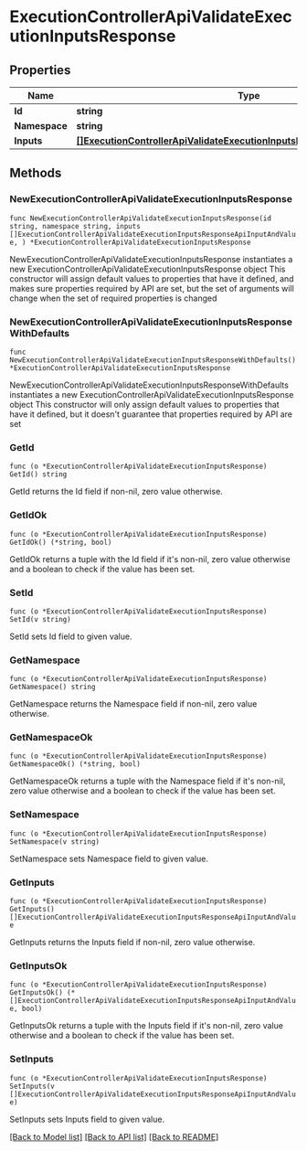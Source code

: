 # ExecutionControllerApiValidateExecutionInputsResponse

## Properties

Name | Type | Description | Notes
------------ | ------------- | ------------- | -------------
**Id** | **string** |  | 
**Namespace** | **string** |  | 
**Inputs** | [**[]ExecutionControllerApiValidateExecutionInputsResponseApiInputAndValue**](ExecutionControllerApiValidateExecutionInputsResponseApiInputAndValue.md) |  | 

## Methods

### NewExecutionControllerApiValidateExecutionInputsResponse

`func NewExecutionControllerApiValidateExecutionInputsResponse(id string, namespace string, inputs []ExecutionControllerApiValidateExecutionInputsResponseApiInputAndValue, ) *ExecutionControllerApiValidateExecutionInputsResponse`

NewExecutionControllerApiValidateExecutionInputsResponse instantiates a new ExecutionControllerApiValidateExecutionInputsResponse object
This constructor will assign default values to properties that have it defined,
and makes sure properties required by API are set, but the set of arguments
will change when the set of required properties is changed

### NewExecutionControllerApiValidateExecutionInputsResponseWithDefaults

`func NewExecutionControllerApiValidateExecutionInputsResponseWithDefaults() *ExecutionControllerApiValidateExecutionInputsResponse`

NewExecutionControllerApiValidateExecutionInputsResponseWithDefaults instantiates a new ExecutionControllerApiValidateExecutionInputsResponse object
This constructor will only assign default values to properties that have it defined,
but it doesn't guarantee that properties required by API are set

### GetId

`func (o *ExecutionControllerApiValidateExecutionInputsResponse) GetId() string`

GetId returns the Id field if non-nil, zero value otherwise.

### GetIdOk

`func (o *ExecutionControllerApiValidateExecutionInputsResponse) GetIdOk() (*string, bool)`

GetIdOk returns a tuple with the Id field if it's non-nil, zero value otherwise
and a boolean to check if the value has been set.

### SetId

`func (o *ExecutionControllerApiValidateExecutionInputsResponse) SetId(v string)`

SetId sets Id field to given value.


### GetNamespace

`func (o *ExecutionControllerApiValidateExecutionInputsResponse) GetNamespace() string`

GetNamespace returns the Namespace field if non-nil, zero value otherwise.

### GetNamespaceOk

`func (o *ExecutionControllerApiValidateExecutionInputsResponse) GetNamespaceOk() (*string, bool)`

GetNamespaceOk returns a tuple with the Namespace field if it's non-nil, zero value otherwise
and a boolean to check if the value has been set.

### SetNamespace

`func (o *ExecutionControllerApiValidateExecutionInputsResponse) SetNamespace(v string)`

SetNamespace sets Namespace field to given value.


### GetInputs

`func (o *ExecutionControllerApiValidateExecutionInputsResponse) GetInputs() []ExecutionControllerApiValidateExecutionInputsResponseApiInputAndValue`

GetInputs returns the Inputs field if non-nil, zero value otherwise.

### GetInputsOk

`func (o *ExecutionControllerApiValidateExecutionInputsResponse) GetInputsOk() (*[]ExecutionControllerApiValidateExecutionInputsResponseApiInputAndValue, bool)`

GetInputsOk returns a tuple with the Inputs field if it's non-nil, zero value otherwise
and a boolean to check if the value has been set.

### SetInputs

`func (o *ExecutionControllerApiValidateExecutionInputsResponse) SetInputs(v []ExecutionControllerApiValidateExecutionInputsResponseApiInputAndValue)`

SetInputs sets Inputs field to given value.



[[Back to Model list]](../README.md#documentation-for-models) [[Back to API list]](../README.md#documentation-for-api-endpoints) [[Back to README]](../README.md)


